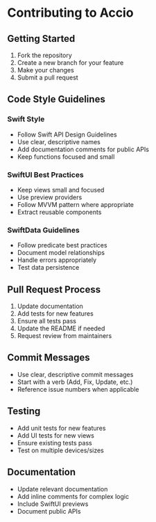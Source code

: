 # Contributing to Accio

## Getting Started
1. Fork the repository
2. Create a new branch for your feature
3. Make your changes
4. Submit a pull request

## Code Style Guidelines

### Swift Style
- Follow Swift API Design Guidelines
- Use clear, descriptive names
- Add documentation comments for public APIs
- Keep functions focused and small

### SwiftUI Best Practices
- Keep views small and focused
- Use preview providers
- Follow MVVM pattern where appropriate
- Extract reusable components

### SwiftData Guidelines
- Follow predicate best practices
- Document model relationships
- Handle errors appropriately
- Test data persistence

## Pull Request Process
1. Update documentation
2. Add tests for new features
3. Ensure all tests pass
4. Update the README if needed
5. Request review from maintainers

## Commit Messages
- Use clear, descriptive commit messages
- Start with a verb (Add, Fix, Update, etc.)
- Reference issue numbers when applicable

## Testing
- Add unit tests for new features
- Add UI tests for new views
- Ensure existing tests pass
- Test on multiple devices/sizes

## Documentation
- Update relevant documentation
- Add inline comments for complex logic
- Include SwiftUI previews
- Document public APIs